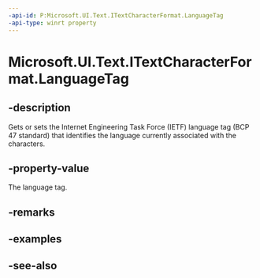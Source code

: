 ```yaml
---
-api-id: P:Microsoft.UI.Text.ITextCharacterFormat.LanguageTag
-api-type: winrt property
---
```


<!-- Property syntax
public string LanguageTag { get;  set; }
-->

# Microsoft.UI.Text.ITextCharacterFormat.LanguageTag

## -description
Gets or sets the Internet Engineering Task Force (IETF) language tag (BCP 47 standard) that identifies the language currently associated with the characters.

## -property-value
The language tag.

## -remarks

## -examples

## -see-also
